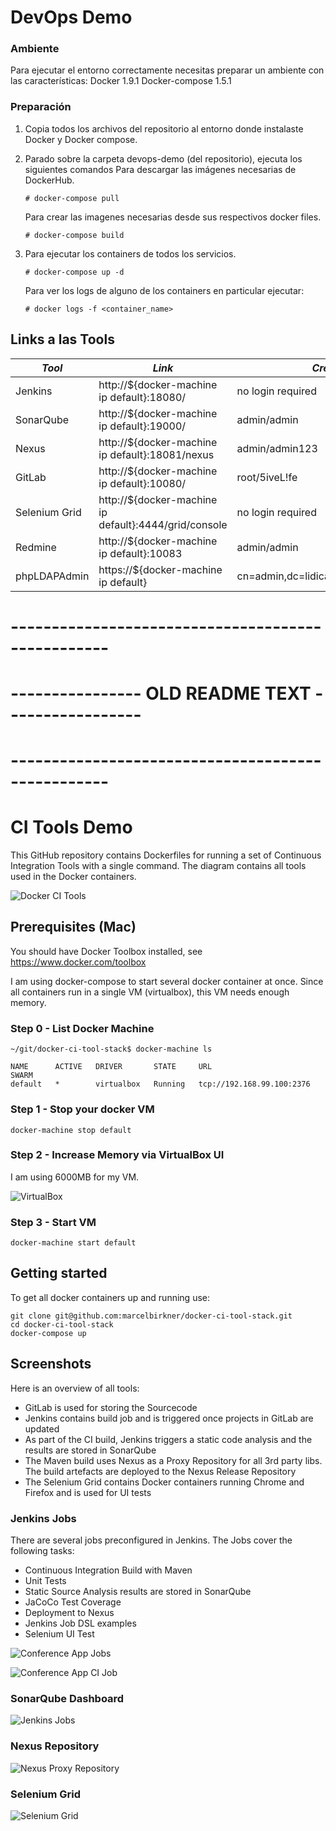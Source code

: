 # DevOps Demo

### Ambiente
Para ejecutar el entorno correctamente necesitas preparar un ambiente con las características:
Docker 1.9.1
Docker-compose 1.5.1

### Preparación
1) Copia todos los archivos del repositorio al entorno donde instalaste Docker y Docker compose.
2) Parado sobre la carpeta devops-demo (del repositorio), ejecuta los siguientes comandos
	Para descargar las imágenes necesarias de DockerHub.
	```
	# docker-compose pull
	```

	Para crear las imagenes necesarias desde sus respectivos docker files.
	```
	# docker-compose build
	```
3) Para ejecutar los containers de todos los servicios.
	```
	# docker-compose up -d
	```

	Para ver los logs de alguno de los containers en particular ejecutar:
	```
	# docker logs -f <container_name>
	```

## Links a las Tools

| *Tool* | *Link* | *Credentials* |
| ------------- | ------------- | ------------- |
| Jenkins | http://${docker-machine ip default}:18080/ | no login required |
| SonarQube | http://${docker-machine ip default}:19000/ | admin/admin |
| Nexus | http://${docker-machine ip default}:18081/nexus | admin/admin123 |
| GitLab | http://${docker-machine ip default}:10080/ | root/5iveL!fe |
| Selenium Grid | http://${docker-machine ip default}:4444/grid/console | no login required |
| Redmine | http://${docker-machine ip default}:10083 | admin/admin |
| phpLDAPAdmin | https://${docker-machine ip default} | cn=admin,dc=lidicalso,dc=org/lidipassword |


# --------------------------------------------------
# ---------------- OLD README TEXT -----------------
# --------------------------------------------------
# CI Tools Demo

This GitHub repository contains Dockerfiles for running a set of Continuous Integration Tools with a single command.
The diagram contains all tools used in the Docker containers.

![Docker CI Tools](screenshots/docker-ci-tools.png)

## Prerequisites (Mac)

You should have Docker Toolbox installed, see https://www.docker.com/toolbox

I am using docker-compose to start several docker container at once.
Since all containers run in a single VM (virtualbox), this VM needs enough memory.

### Step 0 - List Docker Machine

```
~/git/docker-ci-tool-stack$ docker-machine ls

NAME      ACTIVE   DRIVER       STATE     URL                         SWARM
default   *        virtualbox   Running   tcp://192.168.99.100:2376
```

### Step 1 - Stop your docker VM

```
docker-machine stop default
```

### Step 2 - Increase Memory via VirtualBox UI

I am using 6000MB for my VM.

![VirtualBox](screenshots/virtualbox.png)

### Step 3 - Start VM

```
docker-machine start default
```

## Getting started

To get all docker containers up and running use:

```
git clone git@github.com:marcelbirkner/docker-ci-tool-stack.git
cd docker-ci-tool-stack
docker-compose up
```

## Screenshots

Here is an overview of all tools:

- GitLab is used for storing the Sourcecode
- Jenkins contains build job and is triggered once projects in GitLab are updated
- As part of the CI build, Jenkins triggers a static code analysis and the results are stored in SonarQube
- The Maven build uses Nexus as a Proxy Repository for all 3rd party libs. The build artefacts are deployed to the Nexus Release Repository
- The Selenium Grid contains Docker containers running Chrome and Firefox and is used for UI tests

### Jenkins Jobs

There are several jobs preconfigured in Jenkins.
The Jobs cover the following tasks:

- Continuous Integration Build with Maven
- Unit Tests
- Static Source Analysis results are stored in SonarQube
- JaCoCo Test Coverage
- Deployment to Nexus
- Jenkins Job DSL examples
- Selenium UI Test

![Conference App Jobs](screenshots/jenkins-jobs-1.png)

![Conference App CI Job](screenshots/jenkins-jobs-2-conference-app-ci.png)

### SonarQube Dashboard

![Jenkins Jobs](screenshots/sonar-analysis-conference-app.png)

### Nexus Repository

![Nexus Proxy Repository](screenshots/nexus.png)

### Selenium Grid

![Selenium Grid](screenshots/selenium-grid.png)

